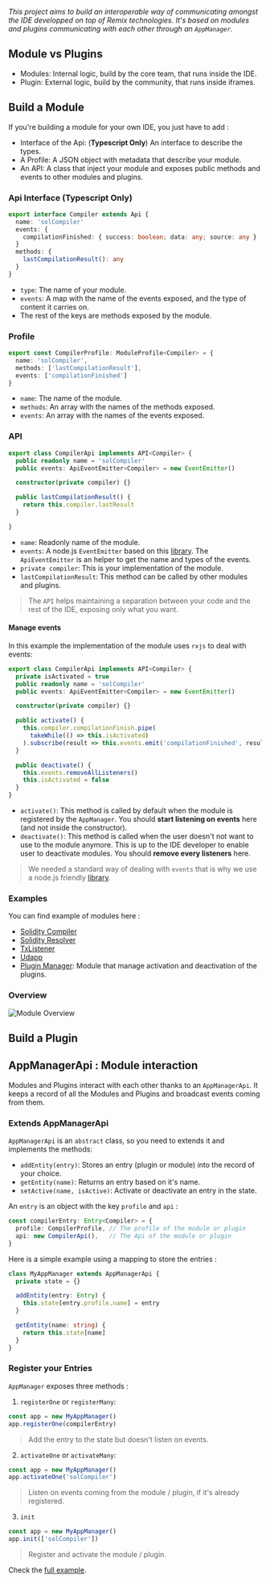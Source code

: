 
_This project aims to build an interoperable way of communicating amongst the IDE developped on top of Remix technologies. It's based on modules and plugins communicating with each other through an `AppManager`._

## Module vs Plugins

- Modules: Internal logic, build by the core team, that runs inside the IDE.
- Plugin: External logic, build by the community, that runs inside iframes.

## Build a Module
If you're building a module for your own IDE, you just have to add : 
- Interface of the Api: (**Typescript Only**) An interface to describe the types.
- A Profile: A JSON object with metadata that describe your module.
- An API: A class that inject your module and exposes public methods and events to other modules and plugins.

### Api Interface (**Typescript Only**)
```typescript
export interface Compiler extends Api {
  name: 'solCompiler'
  events: {
    compilationFinished: { success: boolean; data: any; source: any }
  }
  methods: {
    lastCompilationResult(): any
  }
}
```

- `type`: The name of your module.
- `events`: A map with the name of the events exposed, and the type of content it carries on.
- The rest of the keys are methods exposed by the module.

### Profile
```typescript
export const CompilerProfile: ModuleProfile<Compiler> = {
  name: 'solCompiler',
  methods: ['lastCompilationResult'],
  events: ['compilationFinished']
}
```

- `name`: The name of the module.
- `methods`: An array with the names of the methods exposed.
- `events`: An array with the names of the events exposed.

### API
```typescript
export class CompilerApi implements API<Compiler> {
  public readonly name = 'solCompiler'
  public events: ApiEventEmitter<Compiler> = new EventEmitter()

  constructor(private compiler) {}

  public lastCompilationResult() {
    return this.compiler.lastResult
  }

}
```

- `name`: Readonly name of the module.
- `events`: A node.js `EventEmitter` based on this [library](https://www.npmjs.com/package/events). The `ApiEventEmitter` is an helper to get the name and types of the events.
- `private compiler`: This is your implementation of the module.
- `lastCompilationResult`: This method can be called by other modules and plugins.

> The `API` helps maintaining a separation between your code and the rest of the IDE, exposing only what you want.

#### Manage events
In this example the implementation of the module uses `rxjs` to deal with events: 
```typescript
export class CompilerApi implements API<Compiler> {
  private isActivated = true
  public readonly name = 'solCompiler'
  public events: ApiEventEmitter<Compiler> = new EventEmitter()

  constructor(private compiler) {}

  public activate() {
    this.compiler.compilationFinish.pipe(
      takeWhile(() => this.isActivated)
    ).subscribe(result => this.events.emit('compilationFinished', result))
  }

  public deactivate() {
    this.events.removeAllListeners()
    this.isActivated = false
  }
}
```

- `activate()`: This method is called by default when the module is registered by the `AppManager`. You should **start listening on events** here (and not inside the constructor).
- `deactivate()`: This method is called when the user doesn't not want to use to the module anymore. This is up to the IDE developer to enable user to deactivate modules. You should **remove every listeners** here. 

> We needed a standard way of dealing with `events` that is why we use a node.js friendly [library](https://www.npmjs.com/package/events). 

### Examples
You can find example of modules here : 
- [Solidity Compiler](./examples/modules/compiler.module.ts)
- [Solidity Resolver](./examples/modules/resolver.module.ts)
- [TxListener](./examples/modules/txlistener.module.ts)
- [Udapp](./examples/modules/udapp.module.ts)
- [Plugin Manager](./examples/modules/plugManager.module.ts): Module that manage activation and deactivation of the plugins.


### Overview
![Module Overview](./doc/imgs/module.png "Module Achitecture")

## Build a Plugin

## AppManagerApi : Module interaction
Modules and Plugins interact with each other thanks to an `AppManagerApi`. It keeps a record of all the Modules and Plugins and broadcast events coming from them.

### Extends AppManagerApi
`AppManagerApi` is an `abstract` class, so you need to extends it and implements the methods: 
- `addEntity(entry)`: Stores an entry (plugin or module) into the record of your choice.
- `getEntity(name)`: Returns an entry based on it's name.
- `setActive(name, isActive)`: Activate or deactivate an entry in the state.

An `entry` is an object with the key `profile` and `api` : 
```typescript
const compilerEntry: Entry<Compiler> = {
  profile: CompilerProfile,	// The profile of the module or plugin
  api: new CompilerApi(),   // The Api of the module or plugin
}
```

Here is a simple example using a mapping to store the entries : 
```typescript
class MyAppManager extends AppManagerApi {
  private state = {}

  addEntity(entry: Entry) {
    this.state[entry.profile.name] = entry
  }

  getEntity(name: string) {
    return this.state[name]
  }
}
```

### Register your Entries
`AppManager` exposes three methods : 
1. `registerOne` or `registerMany`:
```typescript
const app = new MyAppManager()
app.registerOne(compilerEntry)
```
> Add the entry to the state but doesn't listen on events.

2. `activateOne` or `activateMany`:
```typescript
const app = new MyAppManager()
app.activateOne('solCompiler')
```
> Listen on events coming from the module / plugin, if it's already registered.

3. `init`
```typescript
const app = new MyAppManager()
app.init(['solCompiler'])
```
> Register and activate the module / plugin. 

Check the [full example](./examples/full/0-starter.ts).
